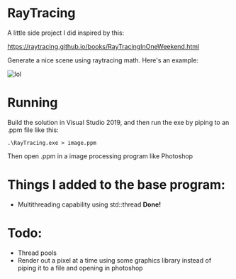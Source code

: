 # RayTracing

A little side project I did inspired by this:

https://raytracing.github.io/books/RayTracingInOneWeekend.html

Generate a nice scene using raytracing math. Here's an example:

![lol](https://user-images.githubusercontent.com/69275171/155463202-93d66f35-3458-45b7-aa9a-a05b76b96ba8.jpg)

# Running

Build the solution in Visual Studio 2019, and then run the exe by piping to an .ppm file like this:

```
.\RayTracing.exe > image.ppm
```

Then open .ppm in a image processing program like Photoshop

# Things I added to the base program:

- Multithreading capability using std::thread **Done!**

# Todo:

- Thread pools
- Render out a pixel at a time using some graphics library instead of piping it to a file and opening in photoshop 
